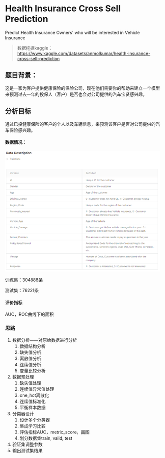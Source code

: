 # Health Insurance Cross Sell Prediction

Predict Health Insurance Owners' who will be interested in Vehicle Insurance

> 数据挖掘kaggle：https://www.kaggle.com/datasets/anmolkumar/health-insurance-cross-sell-prediction

## 题目背景：

这是一家为客户提供健康保险的保险公司，现在他们需要你的帮助来建立一个模型来预测过去一年的投保人（客户）是否也会对公司提供的汽车宝贤感兴趣。

## 分析目标

通过已投健康保险的客户的个人以及车辆信息，来预测该客户是否对公司提供的汽车保险感兴趣。

#### 数据情况：

![image-20221129232332760](./assets/data_description.png)

训练集：304888条

测试集：76221条

#### 评价指标

AUC，ROC曲线下的面积

### 思路

1. 数据分析——对原始数据进行分析
   1. 数据结构分析
   2. 缺失值分析
   3. 离散值分析
   4. 连续值分析
   5. 变量比较分析
2. 数据预处理
   1. 缺失值处理
   2. 连续值异常值处理
   3. one_hot离散化
   4. 连续值标准化
   5. 平衡样本数据
3. 分类器设计
   1. 设计多个分类器
   2. 集成学习比较
   3. 评估指标AUC，metric_score，画图
   4. 划分数据集train, valid, test
4. 验证集调整参数
5. 输出测试集结果